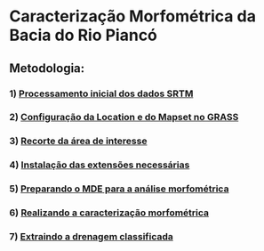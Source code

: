 # Caracterização Morfométrica da Bacia do Rio Piancó

## Metodologia:


### 1) [Processamento inicial dos dados SRTM][1]

### 2) [Configuração da Location e do Mapset no GRASS][2]

### 3) [Recorte da área de interesse][3]

### 4) [Instalação das extensões necessárias][4]

### 5) [Preparando o MDE para a análise morfométrica][5]

### 6) [Realizando a caracterização morfométrica][6]

### 7) [Extraindo a drenagem classificada][7]


[1]:processamento_inicial.md

[2]:location_mapset.md

[3]:recorte.md

[4]:extensoes.md

[5]:preparando_dem_analise.md

[6]:analise.md

[7]:drenagem.md








